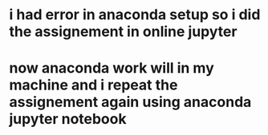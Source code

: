 # i had error in anaconda setup  so i did the assignement in online jupyter 
# now anaconda work will in my machine and i repeat the assignement again using anaconda jupyter notebook 
